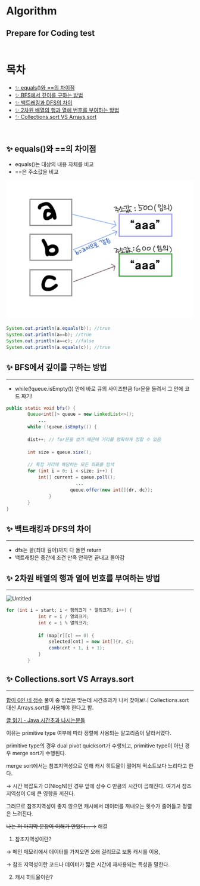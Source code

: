 # Algorithm

## Prepare for Coding test <br/><br/>

# 목차

- [✨ equals()와 ==의 차이점](#✨-equals와-의-차이점)
- [✨ BFS에서 깊이를 구하는 방법](#✨-bfs에서-깊이를-구하는-방법)
- [✨ 백트래킹과 DFS의 차이](#✨-백트래킹과-dfs의-차이)
- [✨ 2차원 배열의 행과 열에 번호를 부여하는 방법](#✨-2차원-배열의-행과-열에-번호를-부여하는-방법)
- [✨ Collections.sort VS Arrays.sort](#✨-collectionssort-vs-arrayssort)

</br>

## ✨ equals()와 ==의 차이점

- equals()는 대상의 내용 자체를 비교
- ==은 주소값을 비교

![title](img.png)

```java
System.out.println(a.equals(b)); //true
System.out.println(a==b); //true
System.out.println(a==c); //false
System.out.println(a.equals(c)); //true
```

## ✨ BFS에서 깊이를 구하는 방법

---

- while(!queue.isEmpty()) 안에 바로 큐의 사이즈만큼 for문을 돌려서 그 안에 코드 짜기!

```java
public static void bfs() {
		Queue<int[]> queue = new LinkedList<>();
			...
		while (!queue.isEmpty()) {

        dist++; // for문을 썼기 때문에 거리를 명확하게 정할 수 있음

        int size = queue.size();

        // 특정 거리에 해당하는 모든 좌표를 탐색
        for (int i = 0; i < size; i++) {
            int[] current = queue.poll();
						  ...
						queue.offer(new int[]{dr, dc});
				}
		}
}
```

## ✨ 백트래킹과 DFS의 차이

---

- dfs는 끝(최대 깊이)까지 다 돌면 return
- 백트래킹은 중간에 조건 만족 안하면 끝내고 돌아감

## ✨ 2차원 배열의 행과 열에 번호를 부여하는 방법

---

![Untitled](https://user-images.githubusercontent.com/60567697/210377762-8219acde-86e8-4b51-afb7-15134d89a255.png)

```java
for (int i = start; i < 행의크기 * 열의크기; i++) {
            int r = i / 열의크기;
            int c = i % 열의크기;

            if (map[r][c] == 0) {
                selected[cnt] = new int[]{r, c};
                comb(cnt + 1, i + 1);
            }
        }
```

## ✨ Collections.sort VS Arrays.sort

---

[합이 0인 네 정수](https://www.acmicpc.net/problem/7453) 풀이 중 방법은 맞는데 시간초과가 나서 찾아보니 Collections.sort 대신 Arrays.sort를 사용해야 한다고 함.

[글 읽기 - Java 시간초과 나시는분들](https://www.acmicpc.net/board/view/50851)

이유는 primitive type 여부에 따라 정렬에 사용되는 알고리즘이 달라서였다.

primitive type의 경우 dual pivot quicksort가 수행되고, primitive type이 아닌 경우 merge sort가 수행된다.

merge sort에서는 참조지역성으로 인해 캐시 히트율이 떨어져 퀵소트보다 느리다고 한다.

→ 시간 복잡도가 O(NlogN)인 경우 앞에 상수 C 만큼의 시간이 곱해진다. 여기서 참조지역성이 C에 큰 영향을 끼친다.

그러므로 참조지역성이 좋지 않으면 캐시에서 데이터를 꺼내오는 횟수가 줄어들고 정렬은 느려진다.

~~나는 저 마지막 문장이 이해가 안됐다… →~~ 해결

1. 참조지역성이란?

→ 메인 메모리에서 데이터를 가져오면 오래 걸리므로 보통 캐시를 이용,

→ 참조 지역성이란 코드나 데이터가 짧은 시간에 재사용되는 특성을 말한다.

2. 캐시 히트율이란?
